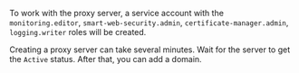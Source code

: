 To work with the proxy server, a service account with the `monitoring.editor`, `smart-web-security.admin`, `certificate-manager.admin`, `logging.writer` roles will be created.
        
Creating a proxy server can take several minutes. Wait for the server to get the `Active` status. After that, you can add a domain.